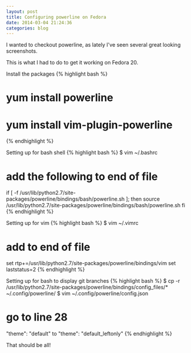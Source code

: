 ```yaml
---
layout: post
title: Configuring powerline on Fedora
date: 2014-03-04 21:24:36
categories: blog
---
```


I wanted to checkout powerline, as lately I've seen several great looking screenshots.

This is what I had to do to get it working on Fedora 20.

Install the packages
{% highlight bash %}
# yum install powerline
# yum install vim-plugin-powerline
{% endhighlight %}

Setting up for bash shell
{% highlight bash %}
$ vim ~/.bashrc
# add the following to end of file

if [ -f /usr/lib/python2.7/site-packages/powerline/bindings/bash/powerline.sh ]; then
    source /usr/lib/python2.7/site-packages/powerline/bindings/bash/powerline.sh
fi
{% endhighlight %}

Setting up for vim
{% highlight bash %}
$ vim ~/.vimrc

# add to end of file
set rtp+=/usr/lib/python2.7/site-packages/powerline/bindings/vim
set laststatus=2
{% endhighlight %}

Setting up for bash to display git branches
{% highlight bash %}
$ cp -r /usr/lib/python2.7/site-packages/powerline/bindings/config_files/* ~/.config/powerline/
$ vim ~/.config/powerline/config.json
# go to line 28
"theme": "default"
to
"theme": "default_leftonly"
{% endhighlight %}

That should be all!
